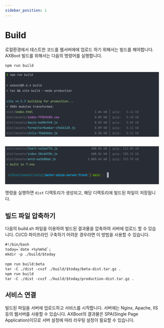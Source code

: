 ```yaml
---
sidebar_position: 1
---
```


# Build
로컬환경에서 테스트한 코드를 웹서버에에 업로드 하기 위해서는 빌드를 해야합니다.
AXBoot 빌드를 위해서는 다음의 명령어를 실행합니다.
```shell
npm run build
```

![build-result.png](..%2Fimages%2Fbuild-result.png)

명령을 실행하면 `dist` 디렉토리가 생성되고, 해당 디렉토리에 빌드된 파일이 저장됩니다.

## 빌드 파일 압축하기
다음의 build.sh 파일을 이용하여 빌드된 결과물을 압축하여 서버에 업로드 할 수 있습니다. CI/CD 파이프라인 구축하기 어려운 경우라면 이 방법을 사용할 수 있습니다.
  
```shell title="build.sh"
#!/bin/bash
today=`date +%y%m%d`;
mkdir -p ./build/$today

npm run build:beta
tar -C ./dist -cvzf ./build/$today/beta-dist.tar.gz .
npm run build
tar -C ./dist -cvzf ./build/$today/production-dist.tar.gz .
```

## 서비스 연결
빌드된 파일을 서버에 업로드하고 서비스를 시작합니다. 서버에는 Nginx, Apache, IIS 등의 웹서버를 사용할 수 있습니다.
AXBoot의 결과물은 SPA(Single Page Application)이므로 서버 설정에 따라 라우팅 설정이 필요할 수 있습니다.
